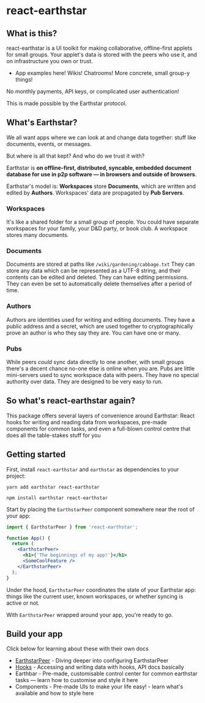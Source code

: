 # react-earthstar

## What is this?

react-earthstar is a UI toolkit for making collaborative, offline-first applets for small groups. Your applet's data is stored with the peers who use it, and on infrastructure you own or trust.

- App examples here! Wikis! Chatrooms! More concrete, small group-y things!

No monthly payments, API keys, or complicated user authentication!

This is made possible by the Earthstar protocol.

## What's Earthstar?

We all want apps where we can look at and change data together: stuff like documents, events, or messages.

But where is all that kept? And who do we trust it with?

Earthstar is **on offline-first, distributed, syncable, embedded document database for use in p2p software — in browsers and outside of browsers**.

Earthstar's model is: **Workspaces** store **Documents**, which are written and edited by **Authors**. Workspaces' data are propagated by **Pub Servers**.

### Workspaces

It's like a shared folder for a small group of people. You could have separate workspaces for your family, your D&D party, or book club. A workspace stores many documents.

### Documents

Documents are stored at paths like `/wiki/gardening/cabbage.txt` They can store any data which can be represented as a UTF-8 string, and their contents can be edited and deleted. They can have editing permissions. They can even be set to automatically delete themselves after a period of time.

### Authors

Authors are identities used for writing and editing documents. They have a public address and a secret, which are used together to cryptographically prove an author is who they say they are. You can have one or many.

### Pubs

While peers _could_ sync data directly to one another, with small groups there's a decent chance no-one else is online when you are. Pubs are little mini-servers used to sync workspace data with peers. They have no special authority over data. They are designed to be very easy to run.

## So what's react-earthstar again?

This package offers several layers of convenience around Earthstar: React hooks for writing and reading data from workspaces, pre-made components for common tasks, and even a full-blown control centre that does all the table-stakes stuff for you

## Getting started

First, install `react-earthstar` and `earthstar` as dependencies to your project:

```
yarn add earthstar react-earthstar
```

```
npm install earthstar react-earthstar
```

Start by placing the `EarthstarPeer` component somewhere near the root of your app:

```jsx
import { EarthstarPeer } from 'react-earthstar';

function App() {
  return (
    <EarthstarPeer>
      <h1>{'The beginnings of my app!'}</h1>
      <SomeCoolFeature />
    </EarthstarPeer>
  );
}
```

Under the hood, `EarthstarPeer` coordinates the state of your Earthstar app: things like the current user, known workspaces, or whether syncing is active or not.

With `EarthstarPeer` wrapped around your app, you're ready to go.

## Build your app

Click below for learning about these with their own docs

- [EarthstarPeer](docs/earthstarpeer.md) - Diving deeper into configuring EarthstarPeer
- [Hooks](docs/hooks.md) - Accessing and writing data with hooks, API docs basically
- Earthbar - Pre-made, customisable control center for common earthstar tasks — learn how to customise and style it here
- Components - Pre-made UIs to make your life easy! - learn what's available and how to style here
